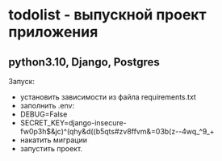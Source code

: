 # todolist - выпускной проект приложения
## python3.10, Django, Postgres
Запуск:
* установить зависимости из файла requirements.txt
* заполнить .env:
* DEBUG=False
* SECRET_KEY=django-insecure-fw0p3h$&jc)^(qhy&d((b5qts#zv8ffvm&=03b(z--4wq_^9_+
* накатить миграции
* запустить проект.
